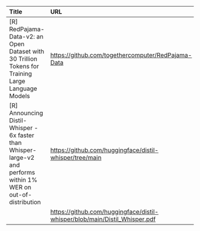 | Title                                                                                                             | URL                                                                        |   Score | Date                |
|:------------------------------------------------------------------------------------------------------------------|:---------------------------------------------------------------------------|--------:|:--------------------|
| [R] RedPajama-Data-v2: an Open Dataset with 30 Trillion Tokens for Training Large Language Models                 | https://github.com/togethercomputer/RedPajama-Data                         |      55 | 2023-10-30 21:55:00 |
| [R] Announcing Distil-Whisper - 6x faster than Whisper-large-v2 and performs within 1% WER on out-of-distribution | https://github.com/huggingface/distil-whisper/tree/main                    |      31 | 2023-10-31 17:49:08 |
|                                                                                                                   | https://github.com/huggingface/distil-whisper/blob/main/Distil_Whisper.pdf |         |                     |